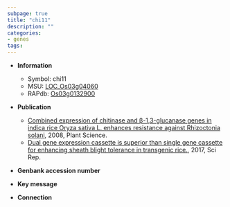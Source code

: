 ```yaml
---
subpage: true
title: "chi11"
description: ""
categories:
- genes
tags: 
---
```


* **Information**  
    + Symbol: chi11  
    + MSU: [LOC_Os03g04060](http://rice.plantbiology.msu.edu/cgi-bin/ORF_infopage.cgi?orf=LOC_Os03g04060)  
    + RAPdb: [Os03g0132900](http://rapdb.dna.affrc.go.jp/viewer/gbrowse_details/irgsp1?name=Os03g0132900)  

* **Publication**  
    + [Combined expression of chitinase and β-1,3-glucanase genes in indica rice Oryza sativa L. enhances resistance against Rhizoctonia solani](http://www.ncbi.nlm.nih.gov/pubmed?term=Combined+expression+of+chitinase+and+β-1,3-glucanase+genes+in+indica+rice+Oryza+sativa+L.+enhances+resistance+against+Rhizoctonia+solani%5BTitle%5D), 2008, Plant Science.
    + [Dual gene expression cassette is superior than single gene cassette for enhancing sheath blight tolerance in transgenic rice.](http://www.ncbi.nlm.nih.gov/pubmed?term=Dual+gene+expression+cassette+is+superior+than+single+gene+cassette+for+enhancing+sheath+blight+tolerance+in+transgenic+rice.%5BTitle%5D), 2017, Sci Rep.

* **Genbank accession number**  

* **Key message**  

* **Connection**  



